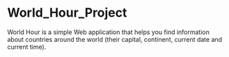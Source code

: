 # World_Hour_Project

World Hour is a simple Web application that helps you find information about countries around the world (their capital, continent, current date and current time). 
